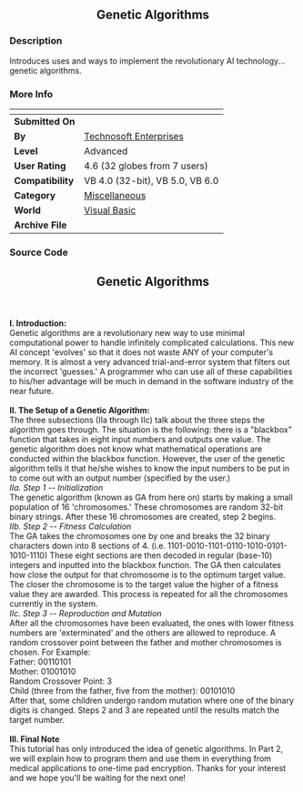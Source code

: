﻿<div align="center">

## Genetic Algorithms


</div>

### Description

Introduces uses and ways to implement the revolutionary AI technology... genetic algorithms.
 
### More Info
 


<span>             |<span>
---                |---
**Submitted On**   |
**By**             |[Technosoft Enterprises](https://github.com/Planet-Source-Code/PSCIndex/blob/master/ByAuthor/technosoft-enterprises.md)
**Level**          |Advanced
**User Rating**    |4.6 (32 globes from 7 users)
**Compatibility**  |VB 4\.0 \(32\-bit\), VB 5\.0, VB 6\.0
**Category**       |[Miscellaneous](https://github.com/Planet-Source-Code/PSCIndex/blob/master/ByCategory/miscellaneous__1-1.md)
**World**          |[Visual Basic](https://github.com/Planet-Source-Code/PSCIndex/blob/master/ByWorld/visual-basic.md)
**Archive File**   |[](https://github.com/Planet-Source-Code/technosoft-enterprises-genetic-algorithms__1-21739/archive/master.zip)





### Source Code

<H2><center>Genetic Algorithms</center></H2><br><br>
<b>I. Introduction: </b><br>
Genetic algorithms are a revolutionary new way to use minimal computational power to handle infinitely complicated calculations. This new AI concept 'evolves' so that it does not waste ANY of your computer's memory. It is almost a very advanced trial-and-error system that filters out the incorrect 'guesses.' A programmer who can use all of these capabilities to his/her advantage will be much in demand in the software industry of the near future.<br><br>
<b>II. The Setup of a Genetic Algorithm:</b><br>
The three subsections (IIa through IIc) talk about the three steps the algorithm goes through. The situation is the following: there is a "blackbox" function that takes in eight input numbers and outputs one value. The genetic algorithm does not know what mathematical operations are conducted within the blackbox function. However, the user of the genetic algorithm tells it that he/she wishes to know the input numbers to be put in to come out with an output number (specified by the user.)<br>
<i>IIa. Step 1 -- Initialization</I><br>
The genetic algorithm (known as GA from here on) starts by making a small population of 16 'chromosomes.' These chromosomes are random 32-bit binary strings. After these 16 chromosomes are created, step 2 begins.<br>
<i>IIb. Step 2 -- Fitness Calculation</i><br>
The GA takes the chromosomes one by one and breaks the 32 binary characters down into 8 sections of 4. (i.e. 1101-0010-1101-0110-1010-0101-1010-1110) These eight sections are then decoded in regular (base-10) integers and inputted into the blackbox function. The GA then calculates how close the output for that chromosome is to the optimum target value. The closer the chromosome is to the target value the higher of a fitness value they are awarded. This process is repeated for all the chromosomes currently in the system.<br>
<i>IIc. Step 3 -- Reproduction and Mutation</i><br>
After all the chromosomes have been evaluated, the ones with lower fitness numbers are 'exterminated' and the others are allowed to reproduce. A random crossover point between the father and mother chromosomes is chosen. For Example:<br>
Father: 00110101<br>
Mother: 01001010<br>
Random Crossover Point: 3<br>
Child (three from the father, five from the mother): 00101010<br>
After that, some children undergo random mutation where one of the binary digits is changed. Steps 2 and 3 are repeated until the results match the target number.<br><br>
<b>III. Final Note</b><br>
This tutorial has only introduced the idea of genetic algorithms. In Part 2, we will explain how to program them and use them in everything from medical applications to one-time pad encryption. Thanks for your interest and we hope you'll be waiting for the next one!

